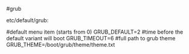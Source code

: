 #grub

etc/default/grub:

#default menu item (starts from 0)
GRUB_DEFAULT=2
#time before the default variant will boot
GRUB_TIMEOUT=6
#full path to grub theme
GRUB_THEME=/boot/grub/theme/theme.txt
